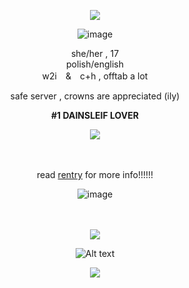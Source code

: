 <div align="center">

<div align="center">

![](https://img1.picmix.com/output/pic/normal/4/3/5/8/12218534_854e6.gif)

![image](https://64.media.tumblr.com/1e629852ff0e2aea8272c4af9e1e58df/510ad4e3bd20fa43-17/s400x600/509a5b2ee51c7dbc578fa42fb4f174380a236874.pnj)


<div align="center"> she/her , 17
<div align="center"> polish/english
<div align="center"> w2i　&　c+h   ,  offtab a lot

  safe server , crowns are appreciated (ily) 
 
 **#1 DAINSLEIF LOVER**
  
  ![](https://64.media.tumblr.com/3853b98a8ffc3d2707d6f49de11ea6c7/2b6109a88798b692-50/s75x75_c1/2649f64ddc16ac3eb4d964bb8ebcc440a39e0665.gifv)
<div align="center">　
<div align="center">  

  read [rentry](https://rentry.co/lesbianvampyrezfromouterspace) for more info!!!!!!

![image](https://64.media.tumblr.com/1e629852ff0e2aea8272c4af9e1e58df/510ad4e3bd20fa43-17/s400x600/509a5b2ee51c7dbc578fa42fb4f174380a236874.pnj)

<div align="center">　


![](https://komarev.com/ghpvc/?username=vampyrezcry&color=grey)

![Alt text](https://spotify-recently-played-readme.vercel.app/api?user=aprk7av7vx608vb8xnbyxnt4c)

![](https://media.tenor.com/OEzz8RSUqRgAAAAm/blinkie-blinkies.webp)


